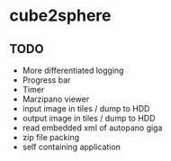 # cube2sphere

## TODO

- More differentiated logging 
- Progress bar
- Timer
- Marzipano viewer  
- input image in tiles / dump to HDD
- output image in tiles / dump to HDD
- read embedded xml of autopano giga
- zip file packing 
- self containing application
